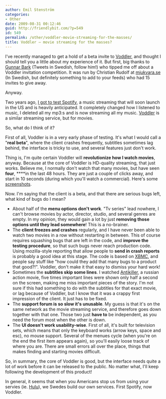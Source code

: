 ```yaml
---
author: Emil Stenström
categories:
- Other
date: 2009-08-31 00:12:46
guid: http://friendlybit.com/?p=549
id: 549
permalink: /other/voddler-movie-streaming-for-the-masses/
title: Voddler – movie streaming for the masses?
---
```


I've recently managed to get a hold of a beta invite to [Voddler](http://www.voddler.com/), and thought I should tell you a little about my experience of it. But first, big thanks to [Gunnar Bark](http://twitter.com/GunnarBark) (Tweets in Swedish, follow him!) who tipped me off about a Voddler invitation competition. It was run by Christian Rudolf at [mjukvara.se](http://www.mjukvara.se/blogg/) (In Swedish, but definitely something to add to your feeds) who had 15 invites to give away.

Anyway.

Two years ago, [I got to test Spotify](/other/spotify-is-a-lot-like/), a music streaming that will soon launch in the US and is heavily anticipated. It completely changed how I listened to music, I deleted all my mp3:s and is now streaming all my music. [Voddler](http://www.voddler.com/) is a similar streaming service, but for movies.

So, what do I think of it?

First of all, Voddler is in a very early phase of testing. It's what I would call a "**real beta**", where the client crashes frequently, subtitles sometimes lag behind, the interface is tricky to use, and several features just don't work.

Thing is, I'm quite certain Voddler will **revolutionize how I watch movies**, anyway. Because at the core of Voddler is HD-quality streaming, that just works. Believe me, I normally don't watch that many movies, but have seen **four**, ****in the last 48 hours. They are just a couple of clicks away, and start in 10 seconds (during which you'll watch a commercial). Here's some [screenshots](http://pappmaskin.no/2009/07/voddler-screenshots-and-details/).

Now. I'm saying that the client is a beta, and that there are serious bugs left, what kind of bugs do I mean?

  * About half of the **menu options don't work**. "Tv series" lead nowhere, I can't browse movies by actor, director, studio, and several genres are empty. In my opinion, they would gain a lot by just **removing those options until they lead somewhere**! This is a no-brainer.
  * The **client freezes and crashes** regularly, and I have never been able to watch two movies in a row without restarting in between. This of course requires squashing bugs that are left in the code, and **improve the testing procedure**, so that such bugs never reach production code. Using mozilla-style reporting that allow people to **send in crash reports** is probably a good idea at this stage. The code is based on [XBMC](http://en.wikipedia.org/wiki/XBMC), and people say stuff like "how could they add that many bugs to a product that good?!". Voddler, don't make it that easy to dismiss your hard work!
  * Sometimes the **subtitles skip some lines**. I watched [Antikiller](http://www.imdb.com/title/tt0325005/), a russian action movie, five times important lines were shown only half a second on the screen, making me miss important pieces of the story. I'm not sure if this had something to do with the subtitles for that exact movie, or lag because of Voddler, but I know that it was a crappy first impression of the client. It just has to be fixed.
  * The **support forum is so slow it's unusable**. My guess is that it's on the same network as the movie streaming service, and therefore goes down together with that one. Those two just **have to** be independent, as you need the forum most when the other is down.
  * The **UI doesn't work usability-wise**. First of all, it's built for television sets, which means that only the keyboard works (arrow keys, space and esc), no mouse support. Several of the menues cycle (when you're on the end the first item appears again), so you'll easily loose track of where you are. There are small errors all over the place, things that makes finding and starting movies difficult.

So, in summary, the core of Voddler is good, but the interface needs quite a lot of work before it can be released to the public. No matter what, I'll keep following the development of this product!

In general, it seems that when you Americans stop us from using your servies (ie. [Hulu](http://www.voddler.com)), we Swedes build our own services. First Spotify, now Voddler.
